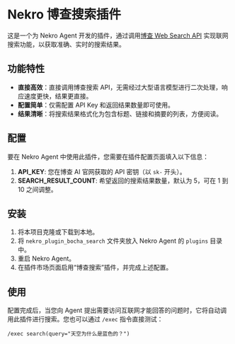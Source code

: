 # Nekro 博查搜索插件

这是一个为 Nekro Agent 开发的插件，通过调用[博查 Web Search API](https://www.bochaai.com/) 实现联网搜索功能，以获取准确、实时的搜索结果。

## 功能特性

- **直接高效**：直接调用博查搜索 API，无需经过大型语言模型进行二次处理，响应速度更快，结果更直接。
- **配置简单**：仅需配置 API Key 和返回结果数量即可使用。
- **结果清晰**：将搜索结果格式化为包含标题、链接和摘要的列表，方便阅读。

## 配置

要在 Nekro Agent 中使用此插件，您需要在插件配置页面填入以下信息：

1.  **API_KEY**: 您在博查 AI 官网获取的 API 密钥（以 `sk-` 开头）。
2.  **SEARCH_RESULT_COUNT**: 希望返回的搜索结果数量，默认为 5，可在 1 到 10 之间调整。

## 安装

1.  将本项目克隆或下载到本地。
2.  将 `nekro_plugin_bocha_search` 文件夹放入 Nekro Agent 的 `plugins` 目录中。
3.  重启 Nekro Agent。
4.  在插件市场页面启用“博查搜索”插件，并完成上述配置。

## 使用

配置完成后，当您向 Agent 提出需要访问互联网才能回答的问题时，它将自动调用此插件进行搜索。您也可以通过 `/exec` 指令直接测试：

```
/exec search(query="天空为什么是蓝色的？")
```